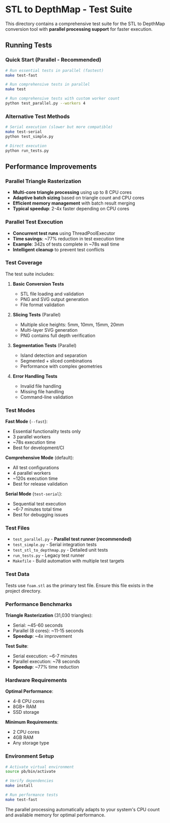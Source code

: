 # STL to DepthMap - Test Suite

This directory contains a comprehensive test suite for the STL to DepthMap conversion tool with **parallel processing support** for faster execution.

## Running Tests

### Quick Start (Parallel - Recommended)
```bash
# Run essential tests in parallel (fastest)
make test-fast

# Run comprehensive tests in parallel  
make test

# Run comprehensive tests with custom worker count
python test_parallel.py --workers 4
```

### Alternative Test Methods
```bash
# Serial execution (slower but more compatible)
make test-serial
python test_simple.py

# Direct execution
python run_tests.py
```

## Performance Improvements

### Parallel Triangle Rasterization
- **Multi-core triangle processing** using up to 8 CPU cores
- **Adaptive batch sizing** based on triangle count and CPU cores
- **Efficient memory management** with batch result merging
- **Typical speedup**: 2-4x faster depending on CPU cores

### Parallel Test Execution  
- **Concurrent test runs** using ThreadPoolExecutor
- **Time savings**: ~77% reduction in test execution time
- **Example**: 342s of tests complete in ~78s wall time
- **Intelligent cleanup** to prevent test conflicts

### Test Coverage

The test suite includes:

1. **Basic Conversion Tests**
   - STL file loading and validation
   - PNG and SVG output generation
   - File format validation

2. **Slicing Tests** (Parallel)
   - Multiple slice heights: 5mm, 10mm, 15mm, 20mm
   - Multi-layer SVG generation
   - PNG contains full depth verification

3. **Segmentation Tests** (Parallel)
   - Island detection and separation
   - Segmented + sliced combinations
   - Performance with complex geometries

4. **Error Handling Tests**
   - Invalid file handling
   - Missing file handling
   - Command-line validation

### Test Modes

**Fast Mode** (`--fast`):
- Essential functionality tests only
- 3 parallel workers  
- ~78s execution time
- Best for development/CI

**Comprehensive Mode** (default):
- All test configurations
- 4 parallel workers
- ~120s execution time  
- Best for release validation

**Serial Mode** (`test-serial`):
- Sequential test execution
- ~6-7 minutes total time
- Best for debugging issues

### Test Files

- `test_parallel.py` - **Parallel test runner (recommended)**
- `test_simple.py` - Serial integration tests
- `test_stl_to_depthmap.py` - Detailed unit tests
- `run_tests.py` - Legacy test runner
- `Makefile` - Build automation with multiple test targets

### Test Data

Tests use `foam.stl` as the primary test file. Ensure this file exists in the project directory.

### Performance Benchmarks

**Triangle Rasterization** (31,030 triangles):
- Serial: ~45-60 seconds
- Parallel (8 cores): ~11-15 seconds
- **Speedup**: ~4x improvement

**Test Suite**:
- Serial execution: ~6-7 minutes
- Parallel execution: ~78 seconds  
- **Speedup**: ~77% time reduction

### Hardware Requirements

**Optimal Performance**:
- 4-8 CPU cores
- 8GB+ RAM
- SSD storage

**Minimum Requirements**:
- 2 CPU cores  
- 4GB RAM
- Any storage type

### Environment Setup

```bash
# Activate virtual environment
source pb/bin/activate

# Verify dependencies
make install

# Run performance tests
make test-fast
```

The parallel processing automatically adapts to your system's CPU count and available memory for optimal performance.
